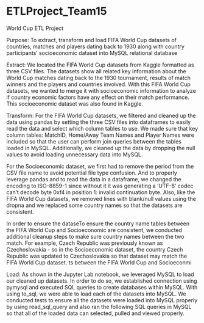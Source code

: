 # ETLProject_Team15

World Cup ETL Project

Purpose:
To extract, transform and load FIFA World Cup datasets of countries, matches and players dating back to 1930 along with country participants’ socioeconomic dataset into MySQL relational database


Extract:
We located the FIFA World Cup datasets from Kaggle formatted as three CSV files. The datasets show all related key information about the World Cup matches dating back to the 1930 tournament, results of match winners and the players and countries involved. With this FIFA World Cup datasets, we wanted to merge it with socioeconomic information to analyze if country economic factors have any effect on their match performance. This socioeconomic dataset was also found in Kaggle.

Transform:
For the FIFA World Cup datasets, we filtered and cleaned up the data using pandas by setting the three CSV files into dataframes to easily read the data and select which column tables to use. We made sure that key column tables: MatchID, Home/Away Team Names and Player Names were included so that the user can perform join queries between the tables loaded in MySQL. Additionally, we cleaned up the data by dropping the null values to avoid loading unnecessary data into MySQL.

For the Socioeconomic dataset, we first had to remove the period from the CSV file name to avoid potential file type confusion. And to properly leverage pandas and to read the data in a dataframe, we changed the encoding to ISO-8859-1 since without it it was generating a ‘UTF-8’ codec can’t decode byte 0xf4 in position 1: invalid continuation byte. Also, like the FIFA World Cup datasets, we removed lines with blank/null values using the dropna and we replaced some country names so that the datasets are consistent.

In order to ensure the dataseTo ensure the country name tables between the FIFA World Cup and Socioeconomic are consistent, we conducted additional cleanup steps to make sure country names between the two match. For example, Czech Republic was previously known as Czechoslovakia - so in the Socioeconomic dataset, the country Czech Republic was updated to Czechoslovakia so that dataset may match the FIFA World Cup dataset. ts between the FIFA World Cup and Socioeconmi

Load:
As shown in the Jupyter Lab notebook, we leveraged MySQL to load our cleaned up datasets. In order to do so, we established connection using pymysql and executed SQL queries to create databases within MySQL. With using to_sql, we were able to load each of the datasets into MySQL. We conducted tests to ensure all the datasets were loaded into MySQL properly by using read_sql_query and also ran the following SQL queries in MySQL so that all of the loaded data can selected, pulled and viewed properly.



